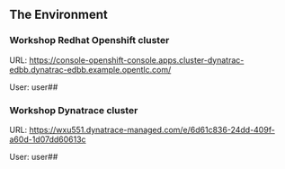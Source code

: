 ## The Environment

### Workshop Redhat Openshift cluster

URL: https://console-openshift-console.apps.cluster-dynatrac-edbb.dynatrac-edbb.example.opentlc.com/

User: user##



### Workshop Dynatrace cluster

URL: https://wxu551.dynatrace-managed.com/e/6d61c836-24dd-409f-a60d-1d07dd60613c

User: user##
